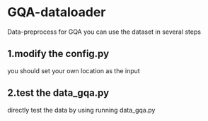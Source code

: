 # GQA-dataloader
Data-preprocess for GQA
you can use the dataset in several steps

## 1.modify the config.py
you should set your own location as the input
## 2.test the data_gqa.py
directly test the data by using running data_gqa.py
